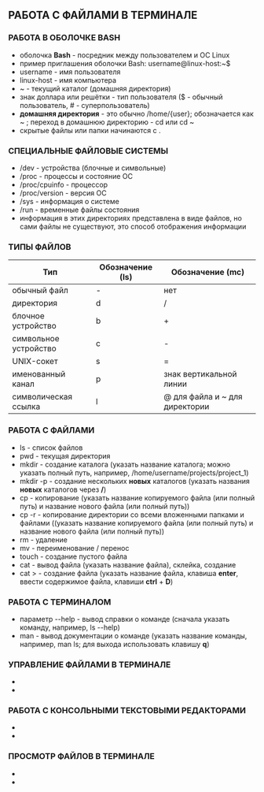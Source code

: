 ## РАБОТА С ФАЙЛАМИ В ТЕРМИНАЛЕ

### РАБОТА В ОБОЛОЧКЕ BASH
* оболочка **Bash** - посредник между пользователем и ОС Linux
* пример приглашения оболочки Bash: username@linux-host:~$
* username - имя пользователя
* linux-host - имя компьютера
* ~ - текущий каталог (домашняя директория)
* знак доллара или решётки - тип пользователя ($ - обычный пользователь, # - суперпользователь)
* **домашняя директория** - это обычно /home/{user}; обозначается как ~ ; переход в домашнюю директорию - cd или cd ~
* скрытые файлы или папки начинаются с .

### СПЕЦИАЛЬНЫЕ ФАЙЛОВЫЕ СИСТЕМЫ
* /dev - устройства (блочные и символьные)
* /proc - процессы и состояние ОС
* /proc/cpuinfo - процессор
* /proc/version - версия ОС
* /sys - информация о системе
* /run - временные файлы состояния
* информация в этих директориях представлена в виде файлов, но сами файлы не существуют, это способ отображения информации

### ТИПЫ ФАЙЛОВ
|Тип|Обозначение (ls)|Обозначение (mc)|
|---|---|---|
|обычный файл|-|нет|
|директория|d|/|
|блочное устройство|b|+|
|символьное устройство|c|-|
|UNIX-сокет|s|=|
|именованный канал|p|знак вертикальной линии|
|символическая ссылка|l|@ для файла и ~ для директории|

### РАБОТА С ФАЙЛАМИ
* ls - список файлов
* pwd - текущая директория
* mkdir - создание каталога (указать название каталога; можно указать полный путь, например, /home/username/projects/project_1)
* mkdir -p - создание нескольких **новых** каталогов (указать названия **новых** каталогов через **/**)
* cp - копирование (указать название копируемого файла (или полный путь) и название нового файла (или полный путь))
* cp -r - копирование директории со всеми вложенными папками и файлами ((указать название копируемого файла (или полный путь) и название нового файла (или полный путь))
* rm - удаление
* mv - переименование / перенос
* touch - создание пустого файла
* cat - вывод файла (указать название файла), склейка, создание
* cat > - создание файла (указать название файла, клавиша **enter**, ввести содержимое файла, клавиши **ctrl** + **D**)

### РАБОТА С ТЕРМИНАЛОМ
* параметр --help - вывод справки о команде (сначала указать команду, например, ls --help)
* man - вывод документации о команде (указать название команды, например, man ls; для выхода использовать клавишу **q**)

### УПРАВЛЕНИЕ ФАЙЛАМИ В ТЕРМИНАЛЕ
* 
* 

### РАБОТА С КОНСОЛЬНЫМИ ТЕКСТОВЫМИ РЕДАКТОРАМИ
* 
* 

### ПРОСМОТР ФАЙЛОВ В ТЕРМИНАЛЕ
* 
* 
